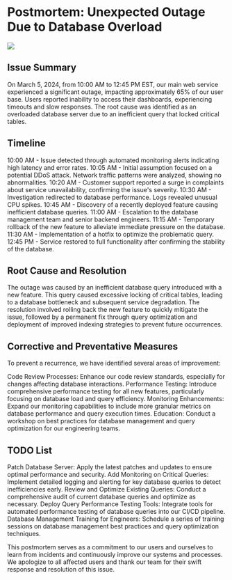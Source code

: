 # Postmortem: Unexpected Outage Due to Database Overload

<img src="https://as2.ftcdn.net/v2/jpg/05/10/47/67/1000_F_510476769_AaPKz45O1pwPb7aEuBbKn2OkHxsJG48t.jpg">

## Issue Summary
On March 5, 2024, from 10:00 AM to 12:45 PM EST, our main web service experienced a significant outage, impacting approximately 65% of our user base. Users reported inability to access their dashboards, experiencing timeouts and slow responses. The root cause was identified as an overloaded database server due to an inefficient query that locked critical tables.

## Timeline
10:00 AM - Issue detected through automated monitoring alerts indicating high latency and error rates.
10:05 AM - Initial assumption focused on a potential DDoS attack. Network traffic patterns were analyzed, showing no abnormalities.
10:20 AM - Customer support reported a surge in complaints about service unavailability, confirming the issue's severity.
10:30 AM - Investigation redirected to database performance. Logs revealed unusual CPU spikes.
10:45 AM - Discovery of a recently deployed feature causing inefficient database queries.
11:00 AM - Escalation to the database management team and senior backend engineers.
11:15 AM - Temporary rollback of the new feature to alleviate immediate pressure on the database.
11:30 AM - Implementation of a hotfix to optimize the problematic query.
12:45 PM - Service restored to full functionality after confirming the stability of the database.

## Root Cause and Resolution
The outage was caused by an inefficient database query introduced with a new feature. This query caused excessive locking of critical tables, leading to a database bottleneck and subsequent service degradation. The resolution involved rolling back the new feature to quickly mitigate the issue, followed by a permanent fix through query optimization and deployment of improved indexing strategies to prevent future occurrences.

## Corrective and Preventative Measures
To prevent a recurrence, we have identified several areas of improvement:

Code Review Processes: Enhance our code review standards, especially for changes affecting database interactions.
Performance Testing: Introduce comprehensive performance testing for all new features, particularly focusing on database load and query efficiency.
Monitoring Enhancements: Expand our monitoring capabilities to include more granular metrics on database performance and query execution times.
Education: Conduct a workshop on best practices for database management and query optimization for our engineering teams.

## TODO List
Patch Database Server: Apply the latest patches and updates to ensure optimal performance and security.
Add Monitoring on Critical Queries: Implement detailed logging and alerting for key database queries to detect inefficiencies early.
Review and Optimize Existing Queries: Conduct a comprehensive audit of current database queries and optimize as necessary.
Deploy Query Performance Testing Tools: Integrate tools for automated performance testing of database queries into our CI/CD pipeline.
Database Management Training for Engineers: Schedule a series of training sessions on database management best practices and query optimization techniques.

This postmortem serves as a commitment to our users and ourselves to learn from incidents and continuously improve our systems and processes. We apologize to all affected users and thank our team for their swift response and resolution of this issue.

